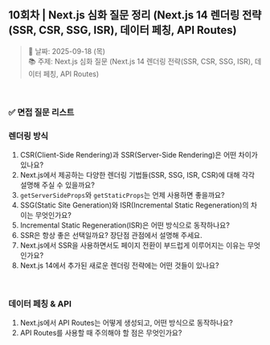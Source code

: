 ## 10회차 | Next.js 심화 질문 정리 (Next.js 14 렌더링 전략(SSR, CSR, SSG, ISR), 데이터 페칭, API Routes)

> 📅 날짜: 2025-09-18 (목) <br/>
> 📚 주제: Next.js 심화 질문 (Next.js 14 렌더링 전략(SSR, CSR, SSG, ISR), 데이터 페칭, API Routes)

<br/>

### ✅ 면접 질문 리스트

### 렌더링 방식

1. CSR(Client-Side Rendering)과 SSR(Server-Side Rendering)은 어떤 차이가 있나요?
2. Next.js에서 제공하는 다양한 렌더링 기법들(SSR, SSG, ISR, CSR)에 대해 각각 설명해 주실 수 있을까요?
3. `getServerSideProps`와 `getStaticProps`는 언제 사용하면 좋을까요?
4. SSG(Static Site Generation)와 ISR(Incremental Static Regeneration)의 차이는 무엇인가요?
5. Incremental Static Regeneration(ISR)은 어떤 방식으로 동작하나요?
6. SSR은 항상 좋은 선택일까요? 장단점 관점에서 설명해 주세요.
7. Next.js에서 SSR을 사용하면서도 페이지 전환이 부드럽게 이루어지는 이유는 무엇인가요?
8. Next.js 14에서 추가된 새로운 렌더링 전략에는 어떤 것들이 있나요?

<br/>

### 데이터 페칭 & API

1. Next.js에서 API Routes는 어떻게 생성되고, 어떤 방식으로 동작하나요?
2. API Routes를 사용할 때 주의해야 할 점은 무엇인가요?

<br/>

